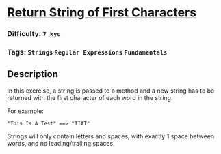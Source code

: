 # [Return String of First Characters](https://www.codewars.com/kata/5639bdcef2f9b06ce800005b)

### Difficulty: `7 kyu`

### Tags: `Strings` `Regular Expressions` `Fundamentals`

## Description

In this exercise, a string is passed to a method and a new string has to be returned with the first character of each word in the string.

For example:

```
"This Is A Test" ==> "TIAT"
```

Strings will only contain letters and spaces, with exactly 1 space between words, and no leading/trailing spaces.

